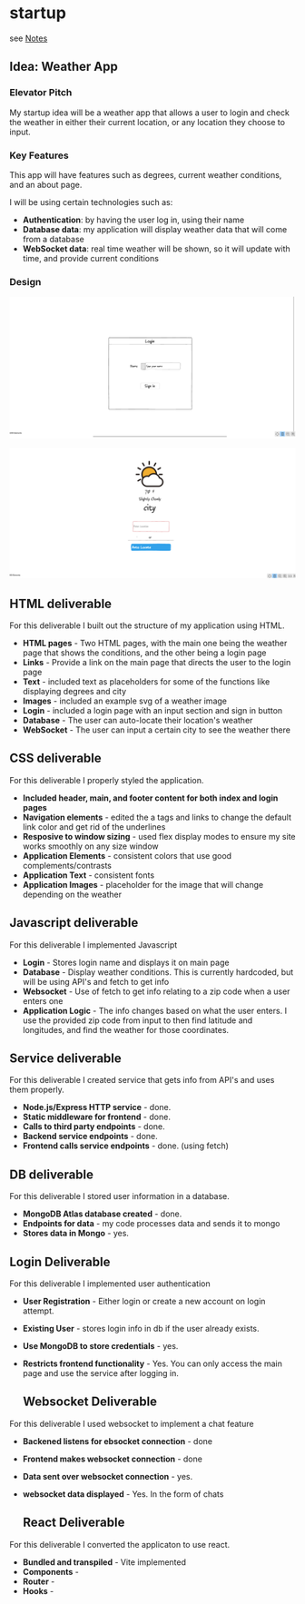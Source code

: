 # startup

see [Notes](https://github.com/andymam/startup/blob/main/notes.md)

## Idea: Weather App

### Elevator Pitch
My startup idea will be a weather app that allows a user to login and check the weather in either their current location, or any location they choose to input. 

### Key Features
This app will have features such as degrees, current weather conditions, and an about page.

I will be using certain technologies such as:

- **Authentication**: by having the user log in, using their name
- **Database data**: my application will display weather data that will come from a database
- **WebSocket data**: real time weather will be shown, so it will update with time, and provide current conditions

### Design

![Login](login_screenshot.png)

![Main](main_screenshot.png)


## HTML deliverable

For this deliverable I built out the structure of my application using HTML.

- **HTML pages** - Two HTML pages, with the main one being the weather page that shows the conditions, and the other being a login page
- **Links** - Provide a link on the main page that directs the user to the login page
- **Text** - included text as placeholders for some of the functions like displaying degrees and city
- **Images** - included an example svg of a weather image
- **Login** - included a login page with an input section and sign in button
- **Database** - The user can auto-locate their location's weather
- **WebSocket** - The user can input a certain city to see the weather there

## CSS deliverable

For this deliverable I properly styled the application.

- **Included header, main, and footer content for both index and login pages**
- **Navigation elements** - edited the a tags and links to change the default link color and get rid of the underlines
- **Resposive to window sizing** - used flex display modes to ensure my site works smoothly on any size window
- **Application Elements** - consistent colors that use good complements/contrasts
- **Application Text** - consistent fonts
- **Application Images** - placeholder for the image that will change depending on the weather

## Javascript deliverable

For this deliverable I implemented Javascript

- **Login** - Stores login name and displays it on main page
- **Database** - Display weather conditions. This is currently hardcoded, but will be using API's and fetch to get info
- **Websocket** - Use of fetch to get info relating to a zip code when a user enters one
- **Application Logic** - The info changes based on what the user enters. I use the provided zip code from input to then find latitude and longitudes, and find the weather for those coordinates.

## Service deliverable

For this deliverable I created service that gets info from API's and uses them properly.

- **Node.js/Express HTTP service** - done.
- **Static middleware for frontend** - done.
- **Calls to third party endpoints** - done.
- **Backend service endpoints** - done.
- **Frontend calls service endpoints** - done. (using fetch)

## DB deliverable

For this deliverable I stored user information in a database.

- **MongoDB Atlas database created** - done.
- **Endpoints for data**  - my code processes data and sends it to mongo
- **Stores data in Mongo** - yes.

## Login Deliverable

For this deliverable I implemented user authentication

- **User Registration** - Either login or create a new account on login attempt.
- **Existing User** - stores login info in db if the user already exists.
- **Use MongoDB to store credentials** - yes.
- **Restricts frontend functionality** - Yes. You can only access the main page and use the service after logging in.

  ## Websocket Deliverable

For this deliverable I used websocket to implement a chat feature

- **Backened listens for ebsocket connection** - done
- **Frontend makes websocket connection** - done
- **Data sent over websocket connection** - yes.
- **websocket data displayed** - Yes. In the form of chats

  ## React Deliverable

For this deliverable I converted the applicaton to use react.

- **Bundled and transpiled** - Vite implemented
- **Components** - 
- **Router** - 
- **Hooks** -

